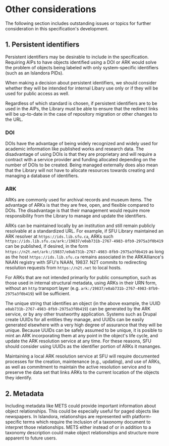 # Other considerations

The following section includes outstanding issues or topics for further consideration in this specification's 
development.

## 1. Persistent identifiers

Persistent identifiers may be desirable to include in the specification. Requiring AIPs to have objects identified using
a DOI or ARK would solve the problem of objects being labeled with only system-specific identifiers (such as an
Islandora PIDs).

When making a decision about persistent identifiers, we should consider whether they will be intended for internal 
Libary use only or if they will be used for public access as well.

Regardless of which standard is chosen, if persistent identifiers are to be used in the AIPs, the Library must be able 
to ensure that the redirect links will be up-to-date in the case of repository migration or other changes to the URL. 

### DOI

DOIs have the advantage of being widely recognized and widely used for academic information like published works and
research data. The disadvantage of using DOIs is that they are proprietary and will require a contract with a service 
provider and funding allocated depending on the number of DOIs to be created. Being managed externally does also mean 
that the Library will not have to allocate resources towards creating and managing a database of identifiers.  

### ARK

ARKs are commonly used for archival records and museum items. The advantage of ARKs is that they are free, open, and 
flexible compared to DOIs. The disadvantage is that their management would require more responsibility from the Library 
to manage and update the identifiers. 

ARKs can be maintained locally by an institution and still remain publicly resolvable at a standardized URL. For example, 
if SFU Library maintained an ARK resolver at `https://ids.lib.sfu.ca`,
 ARKs such `https://ids.lib.sfu.ca/ark:/19837/e0ab731b-2767-4983-8fb9-2975a3f0b419` can be published, if desired, in the 
form `https://n2t.net/ark:/19837/e0ab731b-2767-4983-8fb9-2975a3f0b419` as long as the host `https://ids.lib.sfu.ca` 
remains associated in the ARKAlliance's NAAN registry with SFU's NAAN, 19837. N2T commits to redirecting resolution 
requests from `https://n2t.net` to local hosts.

For ARKs that are not intended primarily for public consumption, such as those used in internal structural metadata, 
using ARKs in their URN form, without an `http` transport layer (e.g. `ark:/19837/e0ab731b-2767-4983-8fb9-2975a3f0b419`) 
will be sufficient.

The unique string that identifies an object (in the above example, the UUID `e0ab731b-2767-4983-8fb9-2975a3f0b419`) can be 
generated by the ARK service, or by any other trustworthy application. Systems such as Drupal create UUIDs for all entities 
they manage, and UUIDs can be easily generated elsewhere with a very high degree of assurance that they will be unique. 
Because UUIDs can be safely assumed to be unique, it is posible to mint an ARK incorporating them at any point in the object's 
life cycle, and update the ARK resolution service at any time. For these reasons, SFU should consider using UUIDs as the 
identifier portion of ARKs it mananges.

Maintaining a local ARK resolution service at SFU will require documented processes for the creation, maintenance (e.g., 
updating), and use of ARKs, as well as commitment to maintain the active resolution service and to preserve the data set 
that links ARKs to the current location of the objects they identify.

## 2. Metadata

Including metadata like METS could provide important information about object relationships. This could be especially 
useful for paged objects like newspapers. In Islandora, relationships are represented with platform-specific terms which 
require the inclusion of a taxonomy document to interpret those relationships. METS either instead of or in addition to 
a taxonomy description could make object relationships and structure more apparent to future users.